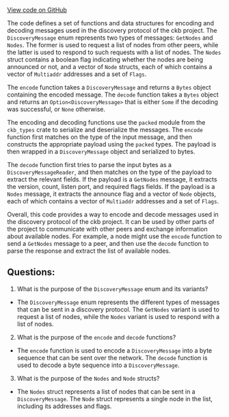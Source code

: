 [View code on GitHub](https://github.com/nervosnetwork/ckb/blob/develop/network/src/protocols/discovery/protocol.rs)

The code defines a set of functions and data structures for encoding and decoding messages used in the discovery protocol of the ckb project. The `DiscoveryMessage` enum represents two types of messages: `GetNodes` and `Nodes`. The former is used to request a list of nodes from other peers, while the latter is used to respond to such requests with a list of nodes. The `Nodes` struct contains a boolean flag indicating whether the nodes are being announced or not, and a vector of `Node` structs, each of which contains a vector of `Multiaddr` addresses and a set of `Flags`.

The `encode` function takes a `DiscoveryMessage` and returns a `Bytes` object containing the encoded message. The `decode` function takes a `Bytes` object and returns an `Option<DiscoveryMessage>` that is either `Some` if the decoding was successful, or `None` otherwise.

The encoding and decoding functions use the `packed` module from the `ckb_types` crate to serialize and deserialize the messages. The `encode` function first matches on the type of the input message, and then constructs the appropriate payload using the `packed` types. The payload is then wrapped in a `DiscoveryMessage` object and serialized to bytes.

The `decode` function first tries to parse the input bytes as a `DiscoveryMessageReader`, and then matches on the type of the payload to extract the relevant fields. If the payload is a `GetNodes` message, it extracts the version, count, listen port, and required flags fields. If the payload is a `Nodes` message, it extracts the announce flag and a vector of `Node` objects, each of which contains a vector of `Multiaddr` addresses and a set of `Flags`.

Overall, this code provides a way to encode and decode messages used in the discovery protocol of the ckb project. It can be used by other parts of the project to communicate with other peers and exchange information about available nodes. For example, a node might use the `encode` function to send a `GetNodes` message to a peer, and then use the `decode` function to parse the response and extract the list of available nodes.
## Questions:
 1. What is the purpose of the `DiscoveryMessage` enum and its variants?
- The `DiscoveryMessage` enum represents the different types of messages that can be sent in a discovery protocol. The `GetNodes` variant is used to request a list of nodes, while the `Nodes` variant is used to respond with a list of nodes.

2. What is the purpose of the `encode` and `decode` functions?
- The `encode` function is used to encode a `DiscoveryMessage` into a byte sequence that can be sent over the network. The `decode` function is used to decode a byte sequence into a `DiscoveryMessage`.

3. What is the purpose of the `Nodes` and `Node` structs?
- The `Nodes` struct represents a list of nodes that can be sent in a `DiscoveryMessage`. The `Node` struct represents a single node in the list, including its addresses and flags.
